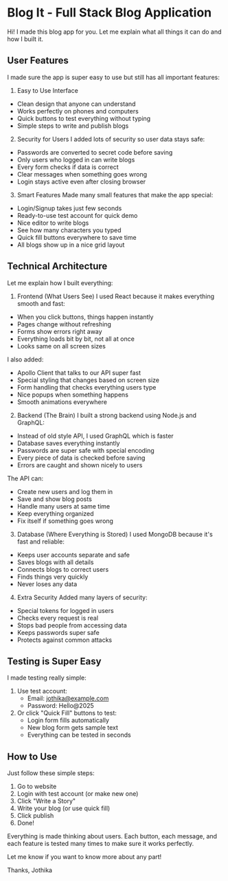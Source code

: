 # Blog It - Full Stack Blog Application

Hi! I made this blog app for you. Let me explain what all things it can do and how I built it.

## User Features

I made sure the app is super easy to use but still has all important features:

1. Easy to Use Interface

- Clean design that anyone can understand
- Works perfectly on phones and computers
- Quick buttons to test everything without typing
- Simple steps to write and publish blogs

2. Security for Users
   I added lots of security so user data stays safe:

- Passwords are converted to secret code before saving
- Only users who logged in can write blogs
- Every form checks if data is correct
- Clear messages when something goes wrong
- Login stays active even after closing browser

3. Smart Features
   Made many small features that make the app special:

- Login/Signup takes just few seconds
- Ready-to-use test account for quick demo
- Nice editor to write blogs
- See how many characters you typed
- Quick fill buttons everywhere to save time
- All blogs show up in a nice grid layout

## Technical Architecture

Let me explain how I built everything:

1. Frontend (What Users See)
   I used React because it makes everything smooth and fast:

- When you click buttons, things happen instantly
- Pages change without refreshing
- Forms show errors right away
- Everything loads bit by bit, not all at once
- Looks same on all screen sizes

I also added:

- Apollo Client that talks to our API super fast
- Special styling that changes based on screen size
- Form handling that checks everything users type
- Nice popups when something happens
- Smooth animations everywhere

2. Backend (The Brain)
   I built a strong backend using Node.js and GraphQL:

- Instead of old style API, I used GraphQL which is faster
- Database saves everything instantly
- Passwords are super safe with special encoding
- Every piece of data is checked before saving
- Errors are caught and shown nicely to users

The API can:

- Create new users and log them in
- Save and show blog posts
- Handle many users at same time
- Keep everything organized
- Fix itself if something goes wrong

3. Database (Where Everything is Stored)
   I used MongoDB because it's fast and reliable:

- Keeps user accounts separate and safe
- Saves blogs with all details
- Connects blogs to correct users
- Finds things very quickly
- Never loses any data

4. Extra Security
   Added many layers of security:

- Special tokens for logged in users
- Checks every request is real
- Stops bad people from accessing data
- Keeps passwords super safe
- Protects against common attacks

## Testing is Super Easy

I made testing really simple:

1. Use test account:
   - Email: jothika@example.com
   - Password: Hello@2025
2. Or click "Quick Fill" buttons to test:
   - Login form fills automatically
   - New blog form gets sample text
   - Everything can be tested in seconds

## How to Use

Just follow these simple steps:

1. Go to website
2. Login with test account (or make new one)
3. Click "Write a Story"
4. Write your blog (or use quick fill)
5. Click publish
6. Done!

Everything is made thinking about users. Each button, each message, and each feature is tested many times to make sure it works perfectly.

Let me know if you want to know more about any part!

Thanks,
Jothika
